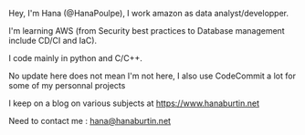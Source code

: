 Hey, I'm Hana (@HanaPoulpe), I work amazon as data analyst/developper.

I'm learning AWS (from Security best practices to Database management include CD/CI and IaC).

I code mainly in python and C/C++.

No update here does not mean I'm not here, I also use CodeCommit a lot for some of my personnal projects

I keep on a blog on various subjects at https://www.hanaburtin.net

Need to contact me : hana@hanaburtin.net
